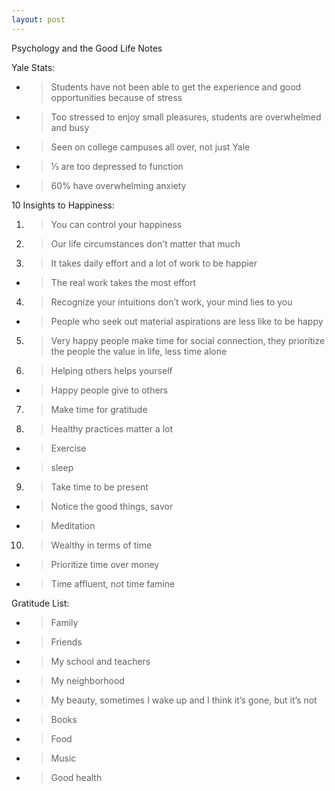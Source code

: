 ```yaml
---
layout: post
---
```

Psychology and the Good Life Notes

Yale Stats:

  - > Students have not been able to get the experience and good opportunities because of stress

  - > Too stressed to enjoy small pleasures, students are overwhelmed and busy

  - > Seen on college campuses all over, not just Yale

  - > ⅓ are too depressed to function

  - > 60% have overwhelming anxiety

10 Insights to Happiness:

1.  > You can control your happiness

2.  > Our life circumstances don’t matter that much

3.  > It takes daily effort and a lot of work to be happier

<!-- end list -->

  - > The real work takes the most effort

<!-- end list -->

4.  > Recognize your intuitions don’t work, your mind lies to you

<!-- end list -->

  - > People who seek out material aspirations are less like to be happy

<!-- end list -->

5.  > Very happy people make time for social connection, they prioritize the people the value in life, less time alone

6.  > Helping others helps yourself

<!-- end list -->

  - > Happy people give to others

<!-- end list -->

7.  > Make time for gratitude

8.  > Healthy practices matter a lot

<!-- end list -->

  - > Exercise

  - > sleep

<!-- end list -->

9.  > Take time to be present

<!-- end list -->

  - > Notice the good things, savor

  - > Meditation

<!-- end list -->

10. > Wealthy in terms of time

<!-- end list -->

  - > Prioritize time over money

  - > Time affluent, not time famine

Gratitude List:

  - > Family

  - > Friends

  - > My school and teachers

  - > My neighborhood

  - > My beauty, sometimes I wake up and I think it’s gone, but it’s not

  - > Books

  - > Food

  - > Music

  - > Good health
